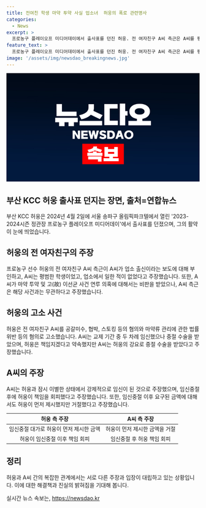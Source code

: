 ```yaml
---
title: 전여친 학생 마약 투약 사실 업소녀  허웅의 폭로 관련명사
categories:
  - News
excerpt: >
  프로농구 플레이오프 미디어데이에서 출사표를 던진 허웅. 전 여자친구 A씨 측근은 A씨를 평범한 학생으로 주장하며, 업소 출신이라는 주장을 부인했다. A씨는 마약 투약 및 고 이선균 사건 연루 의혹을 부인하고, 허웅이 그와의 관련성을 부인하는 가운데, A씨는 허웅에 대해 공갈미수, 협박, 스토킹 범죄의 처벌 등을 고소한 사실이 알려져 논란이 되고 있다.
feature_text: >
  프로농구 플레이오프 미디어데이에서 출사표를 던진 허웅. 전 여자친구 A씨 측근은 A씨를 평범한 학생으로 주장하며, 업소 출신이라는 주장을 부인했다. A씨는 마약 투약 및 고 이선균 사건 연루 의혹을 부인하고, 허웅이 그와의 관련성을 부인하는 가운데, A씨는 허웅에 대해 공갈미수, 협박, 스토킹 범죄의 처벌 등을 고소한 사실이 알려져 논란이 되고 있다.
image: '/assets/img/newsdao_breakingnews.jpg'
---
```


<p><img src="/assets/img/newsdao_breakingnews.jpg" alt="ranknews 속보" /></p>

<h2 data-ke-size="size26">부산 KCC 허웅 출사표 던지는 장면, 출처=연합뉴스</h2>

<p data-ke-size="size16">부산 KCC 허웅은 2024년 4월 2일에 서울 송파구 올림픽파크텔에서 열린 '2023-2024시즌 정관장 프로농구 플레이오프 미디어데이'에서 출사표를 던졌으며, 그의 활약이 눈에 띄었습니다.</p>

<h2 data-ke-size="size24">허웅의 전 여자친구의 주장</h2>

<p data-ke-size="size16">프로농구 선수 허웅의 전 여자친구 A씨 측근이 A씨가 업소 출신이라는 보도에 대해 부인하고, A씨는 평범한 학생이었고, 업소에서 일한 적이 없었다고 주장했습니다. 또한, A씨가 마약 투약 및 고(故) 이선균 사건 연루 의혹에 대해서는 비판을 받았으나, A씨 측근은 해당 사건과는 무관하다고 주장했습니다.</p>

<h2 data-ke-size="size24">허웅의 고소 사건</h2>

<p data-ke-size="size16">허웅은 전 여자친구 A씨를 공갈미수, 협박, 스토킹 등의 혐의와 마약류 관리에 관한 법률 위반 등의 혐의로 고소했습니다. A씨는 교제 기간 중 두 차례 임신했으나 중절 수술을 받았으며, 허웅은 책임지겠다고 약속했지만 A씨는 허웅의 강요로 중절 수술을 받았다고 주장했습니다.</p>

<h2 data-ke-size="size24">A씨의 주장</h2>

<p data-ke-size="size16">A씨는 허웅과 잠시 이별한 상태에서 강제적으로 임신이 된 것으로 주장했으며, 임신중절 후에 허웅이 책임을 회피했다고 주장했습니다. 또한, 임신중절 이후 요구된 금액에 대해서도 허웅이 먼저 제시했지만 거절했다고 주장했습니다.</p>

<table>
    <thead>
        <tr>
            <th style="text-align: center;">허웅 측 주장</th>
            <th style="text-align: center;">A씨 측 주장</th>
        </tr>
    </thead>
    <tbody>
        <tr>
            <td style="text-align: center;">임신중절 대가로 허웅이 먼저 제시한 금액</td>
            <td style="text-align: center;">허웅이 먼저 제시한 금액을 거절</td>
        </tr>
        <tr>
            <td style="text-align: center;">허웅이 임신중절 이후 책임 회피</td>
            <td style="text-align: center;">임신중절 후 허웅 책임 회피</td>
        </tr>
    </tbody>
</table>

<h2 data-ke-size="size24">정리</h2>

<p data-ke-size="size16">허웅과 A씨 간의 복잡한 관계에서는 서로 다른 주장과 입장이 대립하고 있는 상황입니다. 이에 대한 해결책과 진실의 밝혀짐을 기대해 봅니다.</p>
실시간 뉴스 속보는, <a href="https://newsdao.kr" rel="dofollow">https://newsdao.kr</a>



